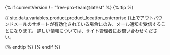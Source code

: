 {% if currentVersion != "free-pro-team@latest" %}
  {% tip %}

  {{ site.data.variables.product.product_location_enterprise }}上でアウトバウンドメールのサポートが有効化されている場合にのみ、メール通知を受信することになります。 詳しい情報については、サイト管理者にお問い合わせください。

  {% endtip %}
{% endif %}
